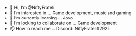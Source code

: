 - 👋 Hi, I’m @NiftyFrateli
- 👀 I’m interested in ... Game development, music and gaming
- 🌱 I’m currently learning ... Java
- 💞️ I’m looking to collaborate on ... Game development
- 📫 How to reach me ... Discord: NiftyFrateli#2925

<!---
NiftyFrateli/NiftyFrateli is a ✨ special ✨ repository because its `README.md` (this file) appears on your GitHub profile.
You can click the Preview link to take a look at your changes.
--->
